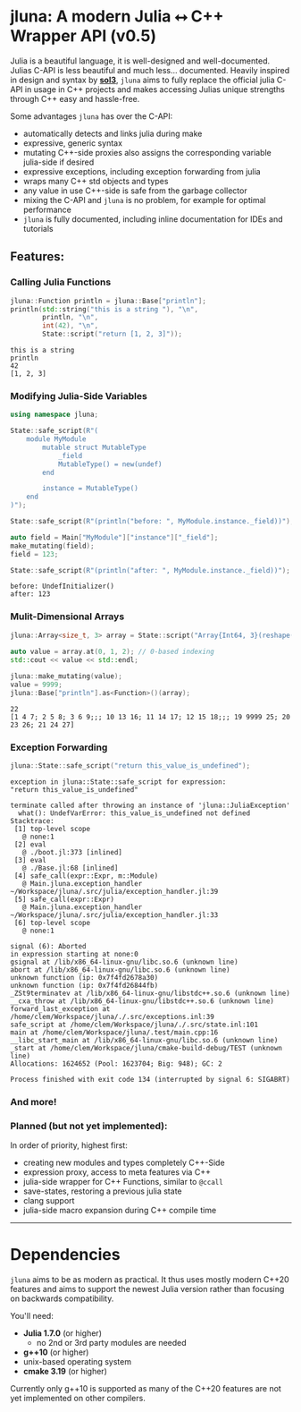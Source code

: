 # jluna: A modern Julia ⭤ C++ Wrapper API (v0.5)

Julia is a beautiful language, it is well-designed and well-documented. Julias C-API is less beautiful and much less... documented. Heavily inspired in design and syntax by [**sol3**](https://github.com/ThePhD/sol2), `jluna` aims to fully replace the official julia C-API in usage in C++ projects and makes accessing Julias unique strengths through C++ easy and hassle-free.

Some advantages `jluna` has over the C-API:
+ automatically detects and links julia during make
+ expressive, generic syntax
+ mutating C++-side proxies also assigns the corresponding variable julia-side if desired
+ expressive exceptions, including exception forwarding from julia
+ wraps many C++ std objects and types
+ any value in use C++-side is safe from the garbage collector
+ mixing the C-API and `jluna` is no problem, for example for optimal performance
+ `jluna` is fully documented, including inline documentation for IDEs and tutorials

## Features:

### Calling Julia Functions
```cpp
jluna::Function println = jluna::Base["println"];
println(std::string("this is a string "), "\n", 
        println, "\n",
        int(42), "\n",
        State::script("return [1, 2, 3]"));
```
```
this is a string 
println
42
[1, 2, 3]
```

### Modifying Julia-Side Variables

```cpp
using namespace jluna;

State::safe_script(R"(
    module MyModule
        mutable struct MutableType
            _field
            MutableType() = new(undef)
        end

        instance = MutableType()
    end
)");

State::safe_script(R"(println("before: ", MyModule.instance._field))");

auto field = Main["MyModule"]["instance"]["_field"];
make_mutating(field);
field = 123;

State::safe_script(R"(println("after: ", MyModule.instance._field))");
```
```
before: UndefInitializer()
after: 123
```

### Mulit-Dimensional Arrays
```cpp
jluna::Array<size_t, 3> array = State::script("Array{Int64, 3}(reshape(collect(1:(3*3*3)), 3, 3, 3)");
        
auto value = array.at(0, 1, 2); // 0-based indexing
std::cout << value << std::endl; 

jluna::make_mutating(value);
value = 9999;
jluna::Base["println"].as<Function>()(array);
```
```
22
[1 4 7; 2 5 8; 3 6 9;;; 10 13 16; 11 14 17; 12 15 18;;; 19 9999 25; 20 23 26; 21 24 27]
```

### Exception Forwarding
```cpp
jluna::State::safe_script("return this_value_is_undefined");
```
```
exception in jluna::State::safe_script for expression:
"return this_value_is_undefined"

terminate called after throwing an instance of 'jluna::JuliaException'
  what(): UndefVarError: this_value_is_undefined not defined
Stacktrace:
 [1] top-level scope
   @ none:1
 [2] eval
   @ ./boot.jl:373 [inlined]
 [3] eval
   @ ./Base.jl:68 [inlined]
 [4] safe_call(expr::Expr, m::Module)
   @ Main.jluna.exception_handler ~/Workspace/jluna/.src/julia/exception_handler.jl:39
 [5] safe_call(expr::Expr)
   @ Main.jluna.exception_handler ~/Workspace/jluna/.src/julia/exception_handler.jl:33
 [6] top-level scope
   @ none:1

signal (6): Aborted
in expression starting at none:0
gsignal at /lib/x86_64-linux-gnu/libc.so.6 (unknown line)
abort at /lib/x86_64-linux-gnu/libc.so.6 (unknown line)
unknown function (ip: 0x7f4fd2678a30)
unknown function (ip: 0x7f4fd26844fb)
_ZSt9terminatev at /lib/x86_64-linux-gnu/libstdc++.so.6 (unknown line)
__cxa_throw at /lib/x86_64-linux-gnu/libstdc++.so.6 (unknown line)
forward_last_exception at /home/clem/Workspace/jluna/./.src/exceptions.inl:39
safe_script at /home/clem/Workspace/jluna/./.src/state.inl:101
main at /home/clem/Workspace/jluna/.test/main.cpp:16
__libc_start_main at /lib/x86_64-linux-gnu/libc.so.6 (unknown line)
_start at /home/clem/Workspace/jluna/cmake-build-debug/TEST (unknown line)
Allocations: 1624652 (Pool: 1623704; Big: 948); GC: 2

Process finished with exit code 134 (interrupted by signal 6: SIGABRT)
```
### And more!

### Planned (but not yet implemented):
In order of priority, highest first:
+ creating new modules and types completely C++-Side
+ expression proxy, access to meta features via C++
+ julia-side wrapper for C++ Functions, similar to `@ccall`
+ save-states, restoring a previous julia state
+ clang support
+ julia-side macro expansion during C++ compile time 

---

# Dependencies

`jluna` aims to be as modern as practical. It thus uses mostly modern C++20 features and aims to support the newest Julia version rather than focusing on backwards compatibility.

You'll need:
+ **Julia 1.7.0** (or higher)
  - no 2nd or 3rd party modules are needed
+ **g++10** (or higher)
+ unix-based operating system
+ **cmake 3.19** (or higher)

Currently only g++10 is supported as many of the C++20 features are not yet implemented on other compilers.



